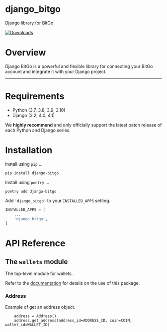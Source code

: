 # django_bitgo

Django library for BitGo

[![Downloads](https://static.pepy.tech/personalized-badge/django-bitgo?period=month&units=international_system&left_color=black&right_color=blue&left_text=Downloads)](https://pepy.tech/project/django-bitgo)

# Overview

Django BitGo is a powerful and flexible library for connecting your BitGo account and integrate it with your Django project.

---

# Requirements

- Python (3.7, 3.8, 3.9, 3.10)
- Django (3.2, 4.0, 4.1)

We **highly recommend** and only officially support the latest patch release of
each Python and Django series.

# Installation

Install using `pip` ...

    pip install django-bitgo

Install using `poetry` ...

```
poetry add django-bitgo
```

Add `'django_bitgo'` to your `INSTALLED_APPS` setting.

```python
INSTALLED_APPS = [
    ...
    'django_bitgo',
]
```

# API Reference

## The `wallets` module

The top-level module for wallets.

Refer to the [documentation](https://api.bitgo.com/docs/#tag/Address) for details on the use of this package.

### Address

Example of get an address object.

```
    address = Address()
    address.get_address(address_id=ADDRESS_ID, coin=COIN, wallet_id=WALLET_ID)
```
